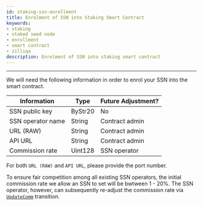```yaml
---
id: staking-ssn-enrollment
title: Enrolment of SSN into Staking Smart Contract
keywords: 
- staking
- staked seed node
- enrollment
- smart contract
- zilliqa
description: Enrolment of SSN into staking smart contract
---
```

---

We will need the following information in order to enrol your SSN into the smart contract.

| Information           | Type      | Future Adjustment?    |
|---------------------- | --------- | --------------------- |
| SSN public key        | ByStr20   | No                    |
| SSN operator name     | String    | Contract admin        |
| URL (RAW)             | String    | Contract admin        |
| API URL               | String    | Contract admin        |
| Commission rate       | Uint128   | SSN operator          |

For both `URL (RAW)` and `API URL`, please provide the port number.

To ensure fair competition among all existing SSN operators, the initial commission rate we allow an SSN to set will be bwtween 1 - 20%. The SSN operator, however, can subsequently re-adjust the commission rate via [`UpdateComm`](staking-commission-management#update-commission-rate) transition.